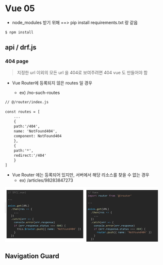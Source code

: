 # Vue 05

* node_modules 받기 위해  ==> pip install requirements.txt 랑 같음 

```bash
$ npm install
```



## api / drf.js



### 404 page

> 지정한 url 이외의 모든 url 을 404로 보여주려면 404 vue 도 만들어야 함

* Vue Router에 등록되지 않은 routes 일 경우

  * ex) /no-such-routes

  

```vue
// @/router/index.js

const routes = [
	...
	{
	path:'/404',
	name: 'NotFound404',
	component: NotFound404
	},
	{
	path:'*',
	redirect:'/404'
	}	
]
```



* Vue Router 에는 등록되어 있지만, 서버에서 해당 리소스를 찾을 수 없는 경우
  * ex) /articles/98283847273

![image-20220518223554640](Vue05.assets/image-20220518223554640.png)





## Navigation Guard

